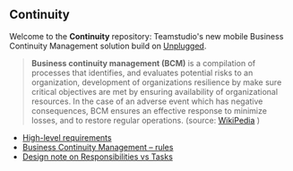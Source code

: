 ## Continuity

Welcome to the **Continuity** repository: Teamstudio's new mobile Business Continuity Management solution build on [Unplugged](http://unplugged.teamstudio.com).

> **Business continuity management (BCM)** is a compilation of processes that identifies,
> and evaluates potential risks to an organization, development of organizations resilience
> by make sure critical objectives are met by ensuring availability of organizational resources.
> In the case of an adverse event which has negative consequences, BCM ensures an effective response
> to minimize losses, and to restore regular operations. (source: [WikiPedia](http://en.wikipedia.org/wiki/Business_continuity_management) )

* [High-level requirements](https://github.com/teamstudio/Continuity/wiki/High-level-requirements)
* [Business Continuity Management – rules](https://github.com/teamstudio/Continuity/wiki/Business-Continuity-Management-%E2%80%93-rules)
* [Design note on Responsibilities vs Tasks](https://github.com/teamstudio/Continuity/wiki/Design-note-on-Responsibilities-vs-Tasks)

